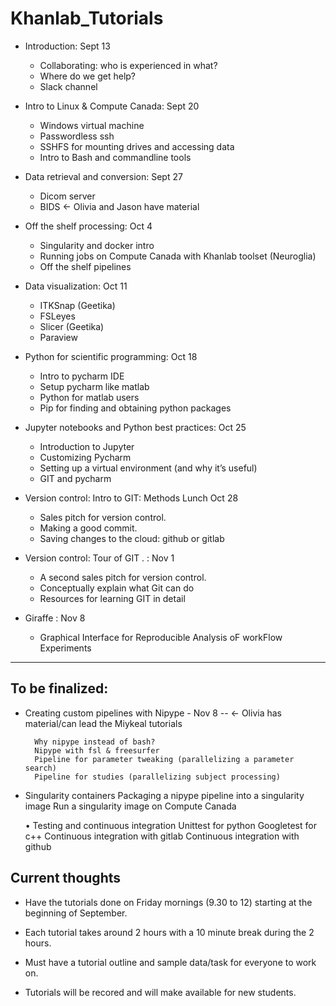 # Khanlab_Tutorials

* Introduction: Sept 13
  * Collaborating: who is experienced in what?
  * Where do we get help?
  * Slack channel

* Intro to Linux & Compute Canada: Sept 20
  * Windows virtual machine
  * Passwordless ssh
  * SSHFS for mounting drives and accessing data
  * Intro to Bash and commandline tools

* Data retrieval and conversion: Sept 27
  * Dicom server
  * BIDS <- Olivia and Jason have material

* Off the shelf processing: Oct 4
  * Singularity and docker intro
  * Running jobs on Compute Canada with Khanlab toolset (Neuroglia)
  * Off the shelf pipelines

* Data visualization: Oct 11
  * ITKSnap (Geetika)
  * FSLeyes
  * Slicer (Geetika)
  * Paraview

* Python for scientific programming: Oct 18
  * Intro to pycharm IDE
  * Setup pycharm like matlab
  * Python for matlab users
  * Pip for finding and obtaining python packages

* Jupyter notebooks and Python best practices: Oct 25
  * Introduction to Jupyter
  * Customizing Pycharm
  * Setting up a virtual environment (and why it’s useful)
  * GIT and pycharm


* Version control: Intro to GIT: Methods Lunch Oct 28
  * Sales pitch for version control.
  * Making a good commit.
  * Saving changes to the cloud: github or gitlab

* Version control: Tour of GIT . :  Nov 1 
  * A second sales pitch for version control.
  * Conceptually explain what Git can do 
  * Resources for learning GIT in detail
				
* Giraffe : Nov 8
  * Graphical Interface for Reproducible Analysis oF workFlow Experiments


---- ---- ---- 

## To be finalized:
* Creating custom pipelines with Nipype - Nov 8 -- <- Olivia has material/can lead the Miykeal tutorials

		Why nipype instead of bash?
		Nipype with fsl & freesurfer
		Pipeline for parameter tweaking (parallelizing a parameter search)
		Pipeline for studies (parallelizing subject processing)


* Singularity containers
		Packaging a nipype pipeline into a singularity image
		Run a singularity image on Compute Canada

	• Testing and continuous integration
		Unittest for python
		Googletest for c++
		Continuous integration  with gitlab
		Continuous integration with github



## Current thoughts 

* Have the tutorials done on Friday mornings (9.30 to 12) starting at the beginning of September. 

* Each tutorial takes around 2 hours with a 10 minute break during the 2 hours.

* Must have a tutorial outline and sample data/task for everyone to work on.

* Tutorials will be recored and will make available for new students.
